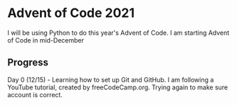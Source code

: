 # Advent of Code 2021

I will be using Python to do this year's Advent of Code. I am starting Advent of Code in mid-December

## Progress
Day 0 (12/15) - Learning how to set up Git and GitHub. I am following a YouTube tutorial, created by freeCodeCamp.org. Trying again to make sure account is correct.
